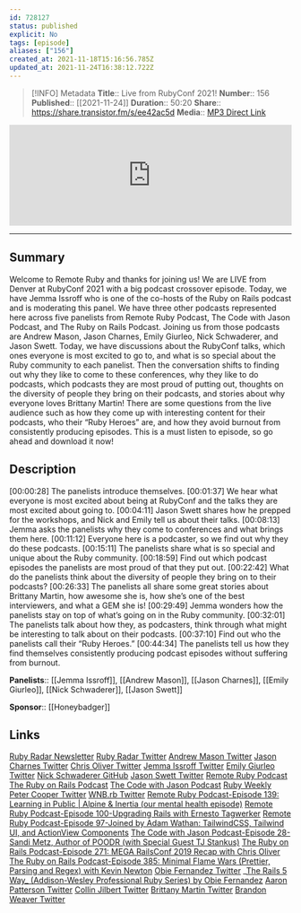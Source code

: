 ```yaml
---
id: 728127
status: published
explicit: No
tags: [episode]
aliases: ["156"]
created_at: 2021-11-18T15:16:56.785Z
updated_at: 2021-11-24T16:38:12.722Z
---
```


> [!INFO] Metadata
> **Title**:: Live from RubyConf 2021!
> **Number**:: 156
> **Published**:: [[2021-11-24]]
> **Duration**:: 50:20
> **Share**:: <https://share.transistor.fm/s/ee42ac5d>
> **Media**:: [MP3 Direct Link](https://dts.podtrac.com/redirect.mp3/media.transistor.fm/ee42ac5d/5b2c39cf.mp3)

<iframe width="100%" height="180" frameborder="no" scrolling="no" seamless src="https://share.transistor.fm/e/ee42ac5d/dark"></iframe>

---

## Summary

Welcome to Remote Ruby and thanks for joining us! We are LIVE from Denver at RubyConf 2021 with a big podcast crossover episode. Today, we have Jemma Issroff who is one of the co-hosts of the Ruby on Rails podcast and is moderating this panel. We have three other podcasts represented here across five panelists from Remote Ruby Podcast, The Code with Jason Podcast, and The Ruby on Rails Podcast. Joining us from those podcasts are Andrew Mason, Jason Charnes, Emily Giurleo, Nick Schwaderer, and Jason Swett. Today, we have discussions about the RubyConf talks, which ones everyone is most excited to go to, and what is so special about the Ruby community to each panelist. Then the conversation shifts to finding out why they like to come to these conferences, why they like to do podcasts, which podcasts they are most proud of putting out, thoughts on the diversity of people they bring on their podcasts, and stories about why everyone loves Brittany Martin! There are some questions from the live audience such as how they come up with interesting content for their podcasts, who their “Ruby Heroes” are, and how they avoid burnout from consistently producing episodes. This is a must listen to episode, so go ahead and download it now!

## Description

[00:00:28] The panelists introduce themselves.
[00:01:37] We hear what everyone is most excited about being at RubyConf and the talks they are most excited about going to.
[00:04:11] Jason Swett shares how he prepped for the workshops, and Nick and Emily tell us about their talks.
[00:08:13] Jemma asks the panelists why they come to conferences and what brings them here.
[00:11:12] Everyone here is a podcaster, so we find out why they do these podcasts.
[00:15:11] The panelists share what is so special and unique about the Ruby community.
[00:18:59] Find out which podcast episodes the panelists are most proud of that they put out.
[00:22:42] What do the panelists think about the diversity of people they bring on to their podcasts?
[00:26:33] The panelists all share some great stories about Brittany Martin, how awesome she is, how she’s one of the best interviewers, and what a GEM she is!
[00:29:49] Jemma wonders how the panelists stay on top of what’s going on in the Ruby community.
[00:32:01] The panelists talk about how they, as podcasters, think through what might be interesting to talk about on their podcasts.
[00:37:10] Find out who the panelists call their “Ruby Heroes.”
[00:44:34] The panelists tell us how they find themselves consistently producing podcast episodes without suffering from burnout.

**Panelists**:: [[Jemma Issroff]], [[Andrew Mason]], [[Jason Charnes]], [[Emily Giurleo]], [[Nick Schwaderer]], [[Jason Swett]]

**Sponsor**:: [[Honeybadger]]

## Links

[Ruby Radar Newsletter](https://rubyradar.dev/)
[Ruby Radar Twitter](https://twitter.com/therubyradar)
[Andrew Mason Twitter](https://twitter.com/andrewmcodes)
[Jason Charnes Twitter](https://twitter.com/jmcharnes?ref_src=twsrc%255Egoogle%257Ctwcamp%255Eserp%257Ctwgr%255Eauthor)
[Chris Oliver Twitter](https://twitter.com/excid3)
[Jemma Issroff Twitter](https://twitter.com/JemmaIssroff?ref_src=twsrc%255Egoogle%257Ctwcamp%255Eserp%257Ctwgr%255Eauthor)
[Emily Giurleo Twitter](https://twitter.com/emilygiurleo)
[Nick Schwaderer GitHub](https://github.com/schwad)
[Jason Swett Twitter](https://twitter.com/JasonSwett?ref_src=twsrc%255Egoogle%257Ctwcamp%255Eserp%257Ctwgr%255Eauthor)
[Remote Ruby Podcast](https://remoteruby.transistor.fm/)
[The Ruby on Rails Podcast](https://www.therubyonrailspodcast.com/)
[The Code with Jason Podcast](https://www.codewithjason.com/code-with-jason-podcast/)
[Ruby Weekly](https://rubyweekly.com/)
[Peter Cooper Twitter](https://twitter.com/peterc)
[WNB.rb Twitter](https://twitter.com/wnb_rb?ref_src=twsrc%255Egoogle%257Ctwcamp%255Eserp%257Ctwgr%255Eauthor)
[Remote Ruby Podcast-Episode 139: Learning in Public | Alpine & Inertia (our mental health episode)](https://remoteruby.transistor.fm/139)
[Remote Ruby Podcast-Episode 100-Upgrading Rails with Ernesto Tagwerker](https://remoteruby.transistor.fm/100)
[Remote Ruby Podcast-Episode 97-Joined by Adam Wathan: TailwindCSS, Tailwind UI, and ActionView Components](https://remoteruby.transistor.fm/97)
[The Code with Jason Podcast-Episode 28-Sandi Metz, Author of POODR (with Special Guest TJ Stankus)](https://www.codewithjason.com/code-with-jason-podcast/9478286-028-sandi-metz-author-of-poodr-with-special-guest-tj-stankus/)
[The Ruby on Rails Podcast-Episode 271: MEGA RailsConf 2019 Recap with Chris Oliver](https://5by5.tv/rubyonrails/271)
[The Ruby on Rails Podcast-Episode 385: Minimal Flame Wars (Prettier, Parsing and Regex) with Kevin Newton](https://www.therubyonrailspodcast.com/385)
[Obie Fernandez Twitter](https://twitter.com/obie)
_[The Rails 5 Way_ (Addison-Wesley Professional Ruby Series) by Obie Fernandez](https://www.amazon.com/Rails-Way-Addison-Wesley-Professional-Ruby/dp/0134657675)
[Aaron Patterson Twitter](https://twitter.com/tenderlove?ref_src=twsrc%255Egoogle%257Ctwcamp%255Eserp%257Ctwgr%255Eauthor)
[Collin Jilbert Twitter](https://twitter.com/collin_jilbert?ref_src=twsrc%255Egoogle%257Ctwcamp%255Eserp%257Ctwgr%255Eauthor)
[Brittany Martin Twitter](https://twitter.com/brittjmartin)
[Brandon Weaver Twitter](https://twitter.com/keystonelemur?ref_src=twsrc%255Egoogle%257Ctwcamp%255Eserp%257Ctwgr%255Eauthor)
